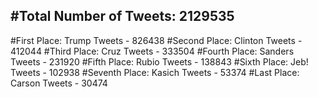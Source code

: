 #Total Number of Tweets: 2129535 
---
#First Place: Trump Tweets - 826438
#Second Place: Clinton Tweets - 412044
#Third Place: Cruz Tweets - 333504
#Fourth Place: Sanders Tweets - 231920
#Fifth Place: Rubio Tweets - 138843
#Sixth Place: Jeb! Tweets - 102938
#Seventh Place: Kasich Tweets - 53374
#Last Place: Carson Tweets - 30474
